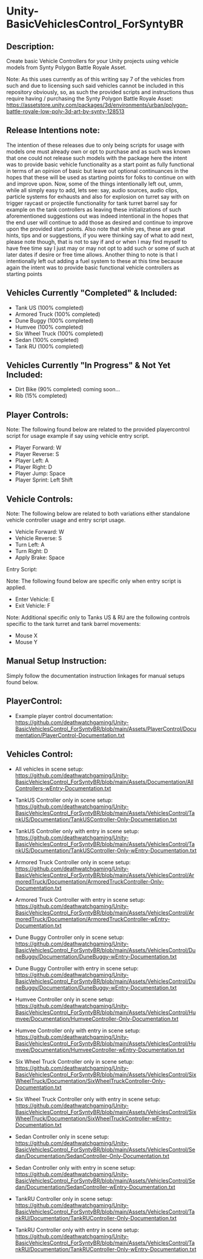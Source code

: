 # Unity-BasicVehiclesControl_ForSyntyBR

Description:
------------


Create basic Vehicle Controllers for your Unity projects using vehicle models
from Synty Polygon Battle Royale Asset.


 Note: As this uses currently as of this writing say 7 of the vehicles from such and due to licensing such said vehicles cannot be included in this repository obviously, so, as such the provided scripts and instructions thus require having / purchasing the Synty Polygon Battle Royale Asset:  https://assetstore.unity.com/packages/3d/environments/urban/polygon-battle-royale-low-poly-3d-art-by-synty-128513


Release Intentions note:
------------------------

The intention of these releases due to only being scripts for usage with models one must already own or opt to purchase and as such was known that one could not release such models with the package here the intent was to provide basic vehicle functionality as a start point as fully functional in terms of an opinion of basic but leave out optional continuances in the hopes that these will be used as starting points for folks to continue on with and improve upon. Now, some of the things intentionally left out, umm, while all simply easy to add, lets see: say, audio sources, audio clips, particle systems for exhausts and also for explosion on turret say with on trigger raycast or projectile functionality for tank turret barrel say for example on the tank controllers as leaving these initializations of such aforementioned suggestions out was indeed intentional in the hopes that the end user will continue to add those as desired and continue to improve upon the provided start points. Also note that while yes, these are great hints, tips and or suggestions, if you were thinking say of what to add next, please note though, that is not to say if and or when I may find myself to have free time say I just may or may not opt to add such or some of such at later dates if desire or free time allows. Another thing to note is that I intentionally left out adding a fuel system to these at this time because again the intent was to provide basic functional vehicle controllers as starting points 


Vehicles Currently "Completed" & Included:
------------------------------------------


* Tank US (100% completed)
* Armored Truck (100% completed)
* Dune Buggy (100% completed)
* Humvee (100% completed)
* Six Wheel Truck (100% completed)
* Sedan (100% completed)
* Tank RU (100% completed)


Vehicles Currently "In Progress" & Not Yet Included:
----------------------------------------------------


* Dirt Bike (90% completed) coming soon...
* Rib (15% completed)


Player Controls: 
----------------


  Note: The following found below are related to the provided playercontrol script for usage example if say using vehicle entry script.


* Player Forward:   W
* Player Reverse:   S
* Player Left:      A
* Player Right:     D
* Player Jump:      Space
* Player Sprint:    Left Shift


Vehicle Controls: 
-----------------


  Note: The following below are related to both variations either standalone vehicle controller usage and entry script usage.


* Vehicle Forward:  W
* Vehicle Reverse:  S
* Turn Left:        A
* Turn Right:       D
* Apply Brake:      Space


Entry Script: 


  Note: The following found below are specific only when entry script is applied.


* Enter Vehicle:    E
* Exit Vehicle:     F


Note: Additional specific only to Tanks US & RU are the following controls specific to the tank turret and tank barrel movements:

* Mouse X 
* Mouse Y


Manual Setup Instruction:
-------------------------

Simply follow the documentation instruction linkages for manual setups found below.


PlayerControl:
--------------

* Example player control documentation: https://github.com/deathwatchgaming/Unity-BasicVehiclesControl_ForSyntyBR/blob/main/Assets/PlayerControl/Documentation/PlayerControl-Documentation.txt


Vehicles Control:
-----------------

* All vehicles in scene setup: https://github.com/deathwatchgaming/Unity-BasicVehiclesControl_ForSyntyBR/blob/main/Assets/Documentation/AllControllers-wEntry-Documentation.txt


* TankUS Controller only in scene setup: https://github.com/deathwatchgaming/Unity-BasicVehiclesControl_ForSyntyBR/blob/main/Assets/VehiclesControl/TankUS/Documentation/TankUSController-Only-Documentation.txt


* TankUS Controller only with entry in scene setup: https://github.com/deathwatchgaming/Unity-BasicVehiclesControl_ForSyntyBR/blob/main/Assets/VehiclesControl/TankUS/Documentation/TankUSController-Only-wEntry-Documentation.txt

* Armored Truck Controller only in scene setup: https://github.com/deathwatchgaming/Unity-BasicVehiclesControl_ForSyntyBR/blob/main/Assets/VehiclesControl/ArmoredTruck/Documentation/ArmoredTruckController-Only-Documentation.txt


* Armored Truck Controller with entry in scene setup: https://github.com/deathwatchgaming/Unity-BasicVehiclesControl_ForSyntyBR/blob/main/Assets/VehiclesControl/ArmoredTruck/Documentation/ArmoredTruckController-wEntry-Documentation.txt


* Dune Buggy Controller only in scene setup: https://github.com/deathwatchgaming/Unity-BasicVehiclesControl_ForSyntyBR/blob/main/Assets/VehiclesControl/DuneBuggy/Documentation/DuneBuggy-wEntry-Documentation.txt


* Dune Buggy Controller with entry in scene setup: https://github.com/deathwatchgaming/Unity-BasicVehiclesControl_ForSyntyBR/blob/main/Assets/VehiclesControl/DuneBuggy/Documentation/DuneBuggy-wEntry-Documentation.txt


* Humvee Controller only in scene setup: https://github.com/deathwatchgaming/Unity-BasicVehiclesControl_ForSyntyBR/blob/main/Assets/VehiclesControl/Humvee/Documentation/HumveeController-Only-Documentation.txt


* Humvee Controller only with entry in scene setup: https://github.com/deathwatchgaming/Unity-BasicVehiclesControl_ForSyntyBR/blob/main/Assets/VehiclesControl/Humvee/Documentation/HumveeController-wEntry-Documentation.txt


* Six Wheel Truck Controller only in scene setup: https://github.com/deathwatchgaming/Unity-BasicVehiclesControl_ForSyntyBR/blob/main/Assets/VehiclesControl/SixWheelTruck/Documentation/SixWheelTruckController-Only-Documentation.txt


* Six Wheel Truck Controller only with entry in scene setup: https://github.com/deathwatchgaming/Unity-BasicVehiclesControl_ForSyntyBR/blob/main/Assets/VehiclesControl/SixWheelTruck/Documentation/SixWheelTruckController-wEntry-Documentation.txt


* Sedan Controller only in scene setup: https://github.com/deathwatchgaming/Unity-BasicVehiclesControl_ForSyntyBR/blob/main/Assets/VehiclesControl/Sedan/Documentation/SedanController-Only-Documentation.txt


* Sedan Controller only with entry in scene setup: https://github.com/deathwatchgaming/Unity-BasicVehiclesControl_ForSyntyBR/blob/main/Assets/VehiclesControl/Sedan/Documentation/SedanController-wEntry-Documentation.txt


* TankRU Controller only in scene setup: https://github.com/deathwatchgaming/Unity-BasicVehiclesControl_ForSyntyBR/blob/main/Assets/VehiclesControl/TankRU/Documentation/TankRUController-Only-Documentation.txt


* TankRU Controller only with entry in scene setup: https://github.com/deathwatchgaming/Unity-BasicVehiclesControl_ForSyntyBR/blob/main/Assets/VehiclesControl/TankRU/Documentation/TankRUController-Only-wEntry-Documentation.txt


 